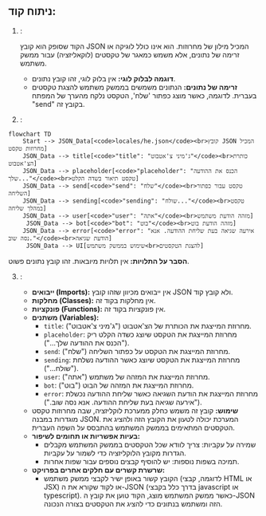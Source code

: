 ## ניתוח קוד:

1. **<algorithm>**:

   הקוד שסופק הוא קובץ JSON המכיל מילון של מחרוזות. הוא אינו כולל לוגיקה או זרימה של נתונים, אלא משמש כמאגר של טקסטים (לוקאליזציה) עבור ממשק משתמש.

   - **דוגמה לבלוק לוגי:** אין בלוק לוגי, זהו קובץ נתונים.
   - **זרימה של נתונים:** הנתונים משמשים בממשק משתמש להצגת טקסטים בעברית. לדוגמה, כאשר מוצג כפתור 'שלח', הטקסט נלקח מהערך של המפתח "send" בקובץ זה.

2.  **<mermaid>**:

   ```mermaid
   flowchart TD
       Start --> JSON_Data[<code>locales/he.json</code><br>קובץ JSON המכיל מחרוזות טקסט]
       JSON_Data --> title[<code>"title": "ג'מיני צ'אטבוט"</code><br>כותרת הצ'אטבוט]
       JSON_Data --> placeholder[<code>"placeholder": "הכנס את ההודעה שלך..."</code><br>טקסט תיאור בשדה הקלט]
       JSON_Data --> send[<code>"send": "שלח"</code><br>טקסט עבור כפתור השליחה]
       JSON_Data --> sending[<code>"sending": "שולח..."</code><br>טקסט במהלך שליחה]
       JSON_Data --> user[<code>"user": "אתה"</code><br>מזהה הודעת משתמש]
        JSON_Data --> bot[<code>"bot": "בוט"</code><br>מזהה הודעת בוט]
       JSON_Data --> error[<code>"error": "אירעה שגיאה בעת שליחת ההודעה. אנא נסה שוב."</code><br>הודעת שגיאה]
        JSON_Data --> UI[שימוש בממשק משתמש<br>להצגת הטקסטים]

   ```

   **הסבר על התלויות:** אין תלויות מיובאות. זהו קובץ נתונים פשוט.

3. **<explanation>**:

   - **ייבואים (Imports):** אין ייבואים מכיוון שזהו קובץ JSON ולא קובץ קוד.
   - **מחלקות (Classes):** אין מחלקות בקוד זה.
   - **פונקציות (Functions):** אין פונקציות בקוד זה.
   - **משתנים (Variables):**
     - `title`: מחרוזת המייצגת את הכותרת של הצ'אטבוט ("ג'מיני צ'אטבוט").
     - `placeholder`: מחרוזת המייצגת את הטקסט שיוצג כשדה הקלט ריק ("הכנס את ההודעה שלך...").
     - `send`: מחרוזת המייצגת את הטקסט על כפתור השליחה ("שלח").
     - `sending`: מחרוזת המייצגת את הטקסט שיוצג כאשר ההודעה נשלחת ("שולח...").
     - `user`: מחרוזת המייצגת את המזהה של משתמש ("אתה").
     - `bot`: מחרוזת המייצגת את המזהה של הבוט ("בוט").
     - `error`: מחרוזת המייצגת את הודעת השגיאה כאשר שליחת ההודעה נכשלת ("אירעה שגיאה בעת שליחת ההודעה. אנא נסה שוב.").
   - **שימוש:** קובץ זה משמש כחלק ממערכת לוקליזציה, שבה מחרוזות טקסט מוגדרות במבנה JSON. המערכת יכולה לטעון את הקובץ הזה ולהציג את הטקסטים המתאימים בממשק המשתמש בהתבסס על השפה העברית.
   - **בעיות אפשריות או תחומים לשיפור:**
      - שמירה על עקביות: צריך לוודא שכל הטקסטים בממשק המשתמש מקבלים הגדרות מקובץ הלוקליזציה כדי לשמור על עקביות.
      - תמיכה בשפות נוספות: יש להוסיף קבצים נוספים עבור שפות אחרות.
   - **שרשרת קשרים עם חלקים אחרים בפרויקט:**
     - הקובץ קשור באופן ישיר לקבצי ממשק משתמש (לדוגמה, קבצי HTML או JSX) או לקוד שקורא את ה-JSON (בדרך כלל בקבצי javascript או typescript). כאשר ממשק המשתמש מוצג, הקוד טוען את קובץ ה-JSON הזה ומשתמש בנתונים כדי להציג את הטקסטים בצורה הנכונה.